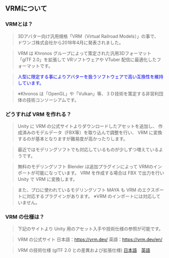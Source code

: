 ## VRMについて

### VRMとは？

>3Dアバター向け汎用規格「VRM（Virtual Railroad Models）」の事で、
>ドワンゴ株式会社から2018年4月に発表されました。

>VRM は Khronos グループによって策定された汎用3Dフォーマット「glTF 2.0」を拡張して
>VRソフトウェアや VTuber 配信に最適化したフォーマットです。

><font color="Blue">人型に限定する事によりアバターを扱うソフトウェアで高い互換性を維持しています。</font>

>※Khronos は「OpenGL」や「Vulkan」等、３Ｄ技術を策定する非営利団体の技術コンソーシアムです。


### どうすれば VRM を作れる？

>Unity に VRM の公式サイトよりダウンロードしたアセットを追加し、
>作成済みのモデルデータ（FBX等）を取り込んで調整を行い、
>VRM に変換するのが基本となりますが難易度が高かったりします。

>最近ではモデリングソフトでも対応しているものが少しずつ増えているようです。

>無料のモデリングソフト Blender は追加プラグインによって
>VRMのインポートが可能になっています。
>VRM を作成する場合は FBX で出力を行い Unity で VRM に変換します。

>また、プロに使われているモデリングソフト MAYA も
>VRM のエクスポートに対応するプラグインがあります。
>※VRM のインポートには対応していません。


### VRM の仕様は？

>下記のサイトより Unity 用のアセット入手や技術仕様の参照が可能です。

>VRM の公式サイト
>日本語：<a href="https://vrm.dev/" target="_blank">https://vrm.dev/</a>
>英語：<a href="https://vrm.dev/en/" target="_blank">https://vrm.dev/en/</a>

>VRM の技術仕様 (glTF 2.0 との差異および拡張仕様)
><a href="https://github.com/vrm-c/vrm-specification/blob/master/specification/0.0/README.ja.md" target="_blank">日本語</a>　<a href="https://github.com/vrm-c/vrm-specification/blob/master/specification/0.0/README.md" target="_blank">英語


